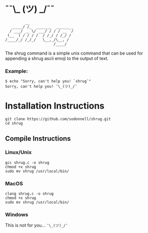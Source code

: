 # ¯¯\\_ (ツ) _/¯¯

```
         __                    
   _____/ /_  _______  ______ _
  / ___/ __ \/ ___/ / / / __ `/
 (__  ) / / / /  / /_/ / /_/ / 
/____/_/ /_/_/   \__,_/\__, /  
                      /____/ 
```

The shrug command is a simple unix command that can be used for appending a shrug ascii emoji to the output of text.

### Example:

```
$ echo "Sorry, can't help you! `shrug`"
Sorry, can't help you! ¯\_(ツ)_/¯
```

# Installation Instructions

```
git clone https://github.com/sodonnell/shrug.git
cd shrug
```

## Compile Instructions

### Linux/Unix

```
gcc shrug.c -o shrug
chmod +x shrug
sudo mv shrug /usr/local/bin/
```

### MacOS
```
clang shrug.c -o shrug
chmod +x shrug
sudo mv shrug /usr/local/bin/
```

### Windows

This is not for you... `¯\_(ツ)_/¯` 
